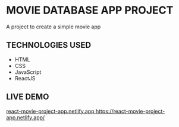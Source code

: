 # MOVIE DATABASE APP PROJECT
A project to create a simple movie app

## TECHNOLOGIES USED
* HTML
* CSS
* JavaScript
* ReactJS

## LIVE DEMO 
[react-movie-project-app.netlify.app ](https://react-movie-project-app.netlify.app/)https://react-movie-project-app.netlify.app/ 

